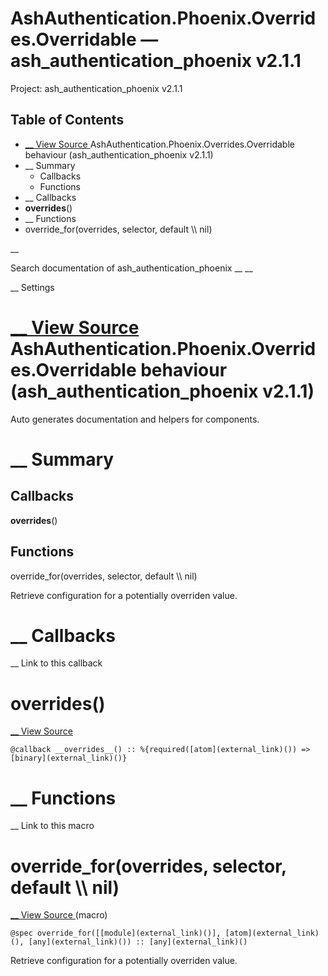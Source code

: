 # AshAuthentication.Phoenix.Overrides.Overridable — ash_authentication_phoenix v2.1.1

Project: ash_authentication_phoenix v2.1.1

## Table of Contents

- [ __ View Source ](external_link) AshAuthentication.Phoenix.Overrides.Overridable behaviour (ash_authentication_phoenix v2.1.1)
- __ Summary
  - Callbacks
  - Functions
- __ Callbacks
- __overrides__()
- __ Functions
- override_for(overrides, selector, default \\\ nil)

__

Search documentation of ash_authentication_phoenix __ __

__ Settings

#  [ __ View Source ](external_link) AshAuthentication.Phoenix.Overrides.Overridable behaviour (ash_authentication_phoenix v2.1.1)

Auto generates documentation and helpers for components.

#  __ Summary

##  Callbacks

__overrides__()

##  Functions

override_for(overrides, selector, default \\\ nil)

Retrieve configuration for a potentially overriden value.

#  __ Callbacks

__ Link to this callback

# __overrides__()

[ __ View Source ](external_link)
    
    
    @callback __overrides__() :: %{required([atom](external_link)()) => [binary](external_link)()}

#  __ Functions

__ Link to this macro

# override_for(overrides, selector, default \\\ nil)

[ __ View Source ](external_link) (macro)
    
    
    @spec override_for([[module](external_link)()], [atom](external_link)(), [any](external_link)()) :: [any](external_link)()

Retrieve configuration for a potentially overriden value.
